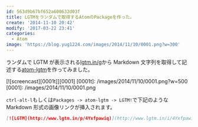 ```yaml
---
id: 563d9b67bf652a600632d03f
title: LGTMをランダムで取得するAtomのPackageを作った。
create: '2014-11-10 20:42'
modify: '2017-03-22 23:41'
categories:
  - Atom
image: 'https://blog.yug1224.com/images/2014/11/10/0001.png?w=300'
---
```


ランダムで LGTM が表示される[lgtm.in/g](http://www.lgtm.in/g)から Markdown 文字列を取得して記述する[atom-lgtm](https://atom.io/packages/atom-lgtm)を作ってみました。

[![screencast][0001t]][0001]
[0001t]: /images/2014/11/10/0001.png?w=500
[0001]: /images/2014/11/10/0001.png

`ctrl-alt-l`もしくは`Packages -> atom-lgtm -> LGTM!`で下記のような Markdown 形式の画像リンクが挿入されます。

```markdown
[![LGTM](http://www.lgtm.in/p/4Yxfpawiq)](http://www.lgtm.in/i/4Yxfpawiq)
```

<!-- more -->

